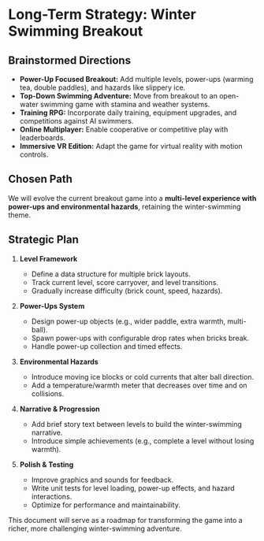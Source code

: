 # Long-Term Strategy: Winter Swimming Breakout

## Brainstormed Directions
- **Power-Up Focused Breakout:** Add multiple levels, power-ups (warming tea, double paddles), and hazards like slippery ice.
- **Top-Down Swimming Adventure:** Move from breakout to an open-water swimming game with stamina and weather systems.
- **Training RPG:** Incorporate daily training, equipment upgrades, and competitions against AI swimmers.
- **Online Multiplayer:** Enable cooperative or competitive play with leaderboards.
- **Immersive VR Edition:** Adapt the game for virtual reality with motion controls.

## Chosen Path
We will evolve the current breakout game into a **multi-level experience with power-ups and environmental hazards**, retaining the winter-swimming theme.

## Strategic Plan
1. **Level Framework**
   - Define a data structure for multiple brick layouts.
   - Track current level, score carryover, and level transitions.
   - Gradually increase difficulty (brick count, speed, hazards).

2. **Power-Ups System**
   - Design power-up objects (e.g., wider paddle, extra warmth, multi-ball).
   - Spawn power-ups with configurable drop rates when bricks break.
   - Handle power-up collection and timed effects.

3. **Environmental Hazards**
   - Introduce moving ice blocks or cold currents that alter ball direction.
   - Add a temperature/warmth meter that decreases over time and on collisions.

4. **Narrative & Progression**
   - Add brief story text between levels to build the winter-swimming narrative.
   - Introduce simple achievements (e.g., complete a level without losing warmth).

5. **Polish & Testing**
   - Improve graphics and sounds for feedback.
   - Write unit tests for level loading, power-up effects, and hazard interactions.
   - Optimize for performance and maintainability.

This document will serve as a roadmap for transforming the game into a richer, more challenging winter-swimming adventure.
